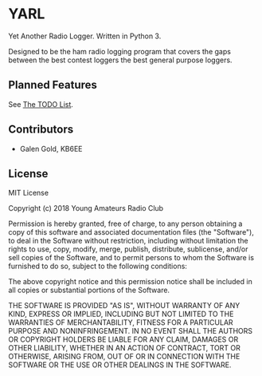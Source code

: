 # YARL

Yet Another Radio Logger. Written in Python 3.

Designed to be the ham radio logging program that covers the gaps between the
best contest loggers the best general purpose loggers.

## Planned Features

See [The TODO List](https://github.com/young-amateurs-rc/YARL/projects/1).

## Contributors

- Galen Gold, KB6EE

## License

MIT License

Copyright (c) 2018 Young Amateurs Radio Club

Permission is hereby granted, free of charge, to any person obtaining a copy
of this software and associated documentation files (the "Software"), to deal
in the Software without restriction, including without limitation the rights
to use, copy, modify, merge, publish, distribute, sublicense, and/or sell
copies of the Software, and to permit persons to whom the Software is
furnished to do so, subject to the following conditions:

The above copyright notice and this permission notice shall be included in all
copies or substantial portions of the Software.

THE SOFTWARE IS PROVIDED "AS IS", WITHOUT WARRANTY OF ANY KIND, EXPRESS OR
IMPLIED, INCLUDING BUT NOT LIMITED TO THE WARRANTIES OF MERCHANTABILITY,
FITNESS FOR A PARTICULAR PURPOSE AND NONINFRINGEMENT. IN NO EVENT SHALL THE
AUTHORS OR COPYRIGHT HOLDERS BE LIABLE FOR ANY CLAIM, DAMAGES OR OTHER
LIABILITY, WHETHER IN AN ACTION OF CONTRACT, TORT OR OTHERWISE, ARISING FROM,
OUT OF OR IN CONNECTION WITH THE SOFTWARE OR THE USE OR OTHER DEALINGS IN THE
SOFTWARE.
